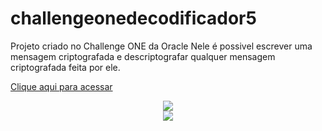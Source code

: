 # challengeonedecodificador5
Projeto criado no Challenge ONE  da Oracle
Nele é possivel escrever uma mensagem criptografada e descriptografar qualquer mensagem criptografada feita por ele.

[Clique aqui para acessar
](https://diegoestefano.github.io/Criptografador/)

<div align="center"> <img  src="https://user-images.githubusercontent.com/81423690/232114957-376b2c1e-7534-4eed-8999-aba537ac6155.png"> </div>

<div align="center" width ="200px"  height: "400px";> <img  src="https://user-images.githubusercontent.com/81423690/232116328-48b530b3-44ad-414d-9b1d-b864baa62409.jpeg"> </div>

